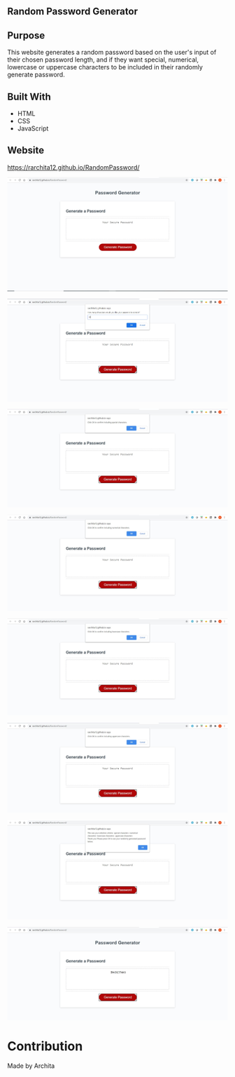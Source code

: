 ## Random Password Generator

## Purpose

This website generates a random password based on the user's input of their chosen password length, and if they want special, numerical, lowercase or uppercase characters to be included in their randomly generate password.

## Built With

- HTML
- CSS
- JavaScript

## Website

https://rarchita12.github.io/RandomPassword/

![](assets/images/screenshot1.JPG)

![](assets/images/screenshot2.JPG)

![](assets/images/screenshot3.JPG)

![](assets/images/screenshot4.JPG)

![](assets/images/screenshot5.JPG)

![](assets/images/screenshot6.JPG)

![](assets/images/screenshot7.JPG)

![](assets/images/screenshot8.JPG)

# Contribution

Made by Archita
